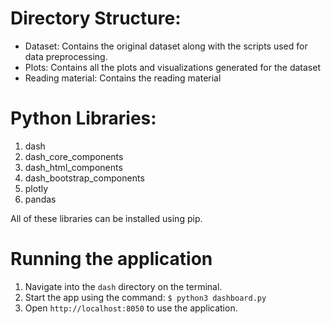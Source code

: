 # Directory Structure:
 - Dataset: Contains the original dataset along with the scripts used for data preprocessing.
 - Plots: Contains all the plots and visualizations generated for the dataset
 - Reading material: Contains the reading material

# Python Libraries:
1. dash
2. dash_core_components
3. dash_html_components
4. dash_bootstrap_components
5. plotly
6. pandas

All of these libraries can be installed using pip.

# Running the application
1. Navigate into the `dash` directory on the terminal.
2. Start the app using the command: ```$ python3 dashboard.py```
3. Open ```http://localhost:8050``` to use the application. 
